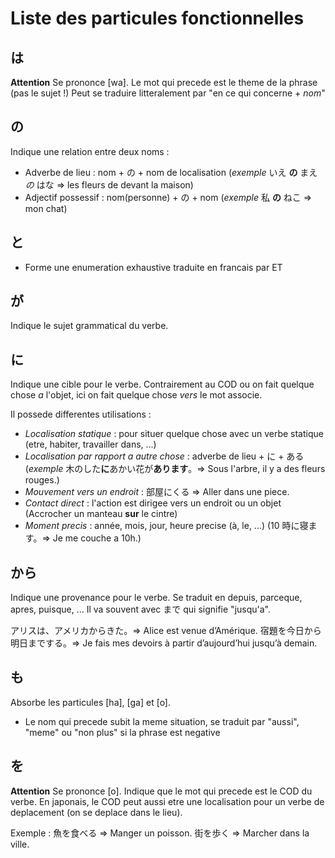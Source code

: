 <!-- TITLE: Particules Fonctionnelles -->
<!-- SUBTITLE: Indiquent le role d'un mot dans la phrase -->

# Liste des particules fonctionnelles
## は
**Attention** Se prononce [wa].
Le mot qui precede est le theme de la phrase (pas le sujet !)
Peut se traduire litteralement par "en ce qui concerne + *nom*"

## の
Indique une relation entre deux noms :
- Adverbe de lieu : nom + の + nom de localisation (*exemple*  いえ **の** まえ *の* はな => les fleurs de devant la maison)
- Adjectif possessif : nom(personne) + の + nom (*exemple* 私 **の** ねこ => mon chat)

## と
- Forme une enumeration exhaustive traduite en francais par ET

## が
Indique le sujet grammatical du verbe.

## に
Indique une cible pour le verbe.
Contrairement au COD ou on fait quelque chose *a* l'objet, ici on fait quelque chose *vers* le mot associe.

Il possede differentes utilisations :
- *Localisation statique* :  pour situer quelque chose avec un verbe statique (etre, habiter, travailler dans, ...)
- *Localisation par rapport a autre chose* : adverbe de lieu + に + ある (*exemple* 木のした**に**あかい花が**あります**。=> Sous l'arbre, il y a des fleurs rouges.)
- *Mouvement vers un endroit* : 部屋にくる => Aller dans une piece.
- *Contact direct* : l'action est dirigee vers un endroit ou un objet (Accrocher un manteau **sur** le cintre)
- *Moment precis* : année, mois, jour, heure precise (à, le, ...) (10 時に寝ます。=> Je me couche a 10h.)

## から
Indique une provenance pour le verbe.
Se traduit en depuis, parceque, apres, puisque, ...
Il va souvent avec まで qui signifie "jusqu'a".

アリスは、アメリカからきた。=> Alice est venue d’Amérique.
宿題を今日から明日までする。=> Je fais mes devoirs à partir d’aujourd’hui jusqu’à demain.

## も
Absorbe les particules [ha], [ga] et [o].
- Le nom qui precede subit la meme situation, se traduit par "aussi", "meme" ou "non plus" si la phrase est negative

## を
**Attention** Se prononce [o].
Indique que le mot qui precede est le COD du verbe.
En japonais, le COD peut aussi etre une localisation pour un verbe de deplacement (on se deplace dans le lieu).

Exemple :
魚を食べる => Manger un poisson.
街を歩く => Marcher dans la ville.